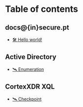 # Table of contents

## docs@{in}secure.pt

* [🛠 Hello world!](README.md)

## Active Directory

* [🛰 Enumeration](<Active Directory/enumeration.md>)


## CortexXDR XQL 
* [🛰 Checkpoint](./CortexXDR/checkpoint.md)
